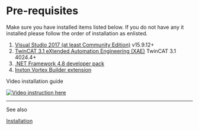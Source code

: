 # Pre-requisites

Make sure you have installed items listed below. If you do not have any it installed please follow the order of installation as enlisted.

1. [Visual Studio 2017 (at least Community Edition)](https://visualstudio.microsoft.com/vs/older-downloads/) v15.9.12+
1. [TwinCAT 3.1 eXtended Automation Engineering (XAE)](https://www.beckhoff.com/english.asp?download/tc3-downloads.htm) TwinCAT 3.1 4024.4+
1. [.NET Framework 4.8 developer pack](https://dotnet.microsoft.com/download/dotnet-framework/thank-you/net48-developer-pack-offline-installer)
1. [Inxton Vortex Builder extension](https://marketplace.visualstudio.com/items?itemName=Inxton.InxtonVortexBuilderExtensionPre)

Video installation guide

[![Video instruction here](https://img.youtube.com/vi/watwXhlMYuk/0.jpg)](https://www.youtube.com/watch?v=watwXhlMYuk&feature=youtu.be "Update packages")

-------
See also

[Installation](INSTALLATION.MD)